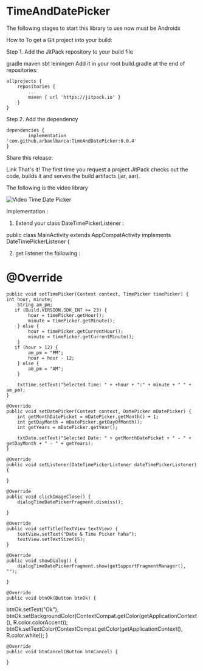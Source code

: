 # TimeAndDatePicker


The following stages to start this library to use now must be Androidx

How to
To get a Git project into your build:

Step 1. Add the JitPack repository to your build file

gradle
maven
sbt
leiningen
Add it in your root build.gradle at the end of repositories:

	allprojects {
		repositories {
			...
			maven { url 'https://jitpack.io' }
		}
	}
Step 2. Add the dependency

	dependencies {
	        implementation 'com.github.arbaelbarca:TimeAndDatePicker:0.0.4'
	}
Share this release:

Link
That's it! The first time you request a project JitPack checks out the code, builds it and serves the build artifacts (jar, aar).


The following is the video library 

![Video Time Date Picker](https://github.com/arbaelbarca/TimeAndDatePicker/blob/master/video%20time%20and%20picker%20gift.gif)

Implementation : 

1. Extend your class DateTimePickerListener : 

public class MainActivity extends AppCompatActivity implements DateTimePickerListener {

2. get listener the following : 

#       @Override
	public void setTimePicker(Context context, TimePicker timePicker) {
	int hour, minute;
        String am_pm;
       if (Build.VERSION.SDK_INT >= 23) {
            hour = timePicker.getHour();
            minute = timePicker.getMinute();
        } else {
            hour = timePicker.getCurrentHour();
            minute = timePicker.getCurrentMinute();
        }
       if (hour > 12) {
            am_pm = "PM";
            hour = hour - 12;
        } else {
            am_pm = "AM";
        }
	
        txtTime.setText("Selected Time: " + +hour + ":" + minute + " " + am_pm);
    }

    @Override
    public void setDatePicker(Context context, DatePicker mDatePicker) {
        int getMonthDatePicket = mDatePicker.getMonth() + 1;
        int getDayMonth = mDatePicker.getDayOfMonth();
        int getYears = mDatePicker.getYear();

        txtDate.setText("Selected Date: " + getMonthDatePicket + " - " + getDayMonth + " - " + getYears);
    }

    @Override
    public void setListener(DateTimePickerListener dateTimePickerListener) {

    }

    @Override
    public void clickImageClose() {
        dialogTimeDatePickerFragment.dismiss();

    }

    @Override
    public void setTitle(TextView textView) {
        textView.setText("Date & Time Picker haha");
        textView.setTextSize(15);
    }

    @Override
    public void showDialog() {
        dialogTimeDatePickerFragment.show(getSupportFragmentManager(), "");

    }

    @Override
    public void btnOk(Button btnOk) {
   btnOk.setText("Ok");
   btnOk.setBackgroundColor(ContextCompat.getColor(getApplicationContext(), R.color.colorAccent));
   btnOk.setTextColor(ContextCompat.getColor(getApplicationContext(), R.color.white));
    }

    @Override
    public void btnCancel(Button btnCancel) {

    }

